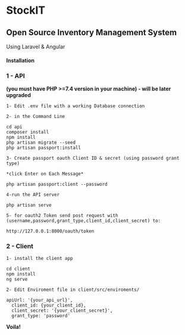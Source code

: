 # StockIT

## Open Source Inventory Management System

Using Laravel & Angular

#### Installation

### **1 - API**

**(you must have PHP >=7.4 version in your machine) - will be later upgraded**

`1- Edit .env file with a working Database connection`

`2- in the Command Line `

```
cd api
composer install
npm install
php artisan migrate --seed
php artisan passport:install

```

`3- Create passport oauth Client ID & secret (using password grant type)`

`*click Enter on Each Message*`

```
php artisan passport:client --password
```

`4-run the API server `

```
php artisan serve
```

`5- for oauth2 Token send post request with (username,password,grant_type,client_id,client_secret) to:`

```
http://127.0.0.1:8000/oauth/token
```


### 2  - Client

`1- install the client app`

```
cd client
npm install
ng serve
```

`2- Edit Enviroment file in client/src/enviroments/`

```
apiUrl: '{your_api_url}',
  client_id: {your_client_id},
  client_secret: '{your_client_secret}',
  grant_type: 'password'
```

**Voila!**
